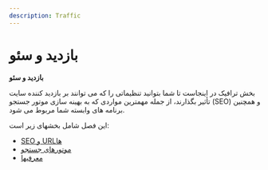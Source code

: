 ```yaml
---
description: Traffic
---
```


# بازدید و سئو

**بازدید و سئو**

بخش ترافیک در اینجاست تا شما بتوانید تنظیماتی را که می توانند بر بازدید کننده سایت تأثیر بگذارند، از جمله مهمترین مواردی که به بهینه سازی موتور جستجو \(SEO\) و همچنین برنامه های وابسته شما مربوط می شود.

این فصل شامل بخشهای زیر است:

* [SEO و URLها](SEO%20و%20URLها)
* [موتورهای جستجو](موتورهای%20جستجو)
* [معرفیها](معرفی¬ها)

